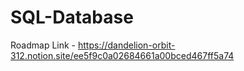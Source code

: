 # SQL-Database

Roadmap Link - https://dandelion-orbit-312.notion.site/ee5f9c0a02684661a00bced467ff5a74
